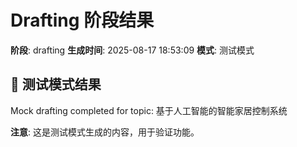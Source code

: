 # Drafting 阶段结果

**阶段**: drafting
**生成时间**: 2025-08-17 18:53:09
**模式**: 测试模式

## 📝 测试模式结果

Mock drafting completed for topic: 基于人工智能的智能家居控制系统

**注意**: 这是测试模式生成的内容，用于验证功能。